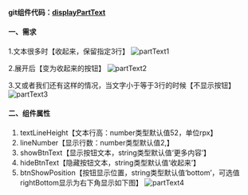 ####	git组件代码：[displayPartText](https://github.com/xushankun/displayPartText)
####	一、需求
1.文本很多时【收起来，保留指定3行】
![partText1](https://shankun-1257055090.cos.ap-chengdu.myqcloud.com/blog/displayPartText/partText1.png)

2.展开后【变为收起来的按钮】
![partText2](https://shankun-1257055090.cos.ap-chengdu.myqcloud.com/blog/displayPartText/partText2.png)

3.又或者我们还有这样的情况，当文字小于等于3行的时候【不显示按钮】
![partText3](https://shankun-1257055090.cos.ap-chengdu.myqcloud.com/blog/displayPartText/partText3.png)

####	二、组件属性
1.	textLineHeight【文本行高：number类型默认值52，单位rpx】
2.	lineNumber【显示行数：number类型默认值2,】
3.	showBtnText【显示按钮文本，string类型默认值‘更多内容’】
4.	hideBtnText【隐藏按钮文本，string类型默认值‘收起来’】
5.	btnShowPosition【按钮显示位置，string类型默认值‘bottom’，可选值rightBottom显示为右下角显示如下图】
![partText4](https://shankun-1257055090.cos.ap-chengdu.myqcloud.com/blog/displayPartText/partText4.png)
